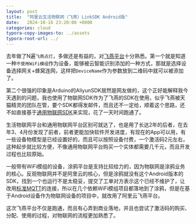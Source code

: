 ```yaml
---
layout: post
title:  "阿里云生活物联网（飞燕）LinkSDK Android版"
date:   2024-10-16 23:20:00 +0800
categories: cloud
typora-copy-images-to: ../assets
typora-root-url: ../
---
```


去年做了N遍`飞燕点灯`，多做还是有益的，对[飞燕平台][1]十分熟悉。第一个就是知道一种`不使用WiFi模组`作为设备，能够被云智能识别添加的一种方式，那就是选择设备选择网关+蜂窝连网，这样把`DeviceName`作为参数放到二维码中就可以被添加了。

第二个很强的印象是Arduino的AliyunSDK居然是网友做的，这个正好能解释我今天遇到的问题，我也使用了物联网SDK作为了飞燕的SDK在使用，似乎飞燕被天猫精灵的团队在管，要个SDK都得发邮件，而且还不一定给，顺着这个思路，还不如直接基于[通用物联网SDK][2]来实现，花了一天时间跑通了。

生活物联网平台和通用物联网平台区别可就达了，也是用了长达2年的后者，在去年3、4月份发现了前者，前者更能加快软件开发进度，有现在的App可以用，有一些设备物模型是已经设置好的，而且可以按照设备付费，一个激活码2元左右，这种起步就比较方便，不像通用物联网平台购买一个实体都需要几千元，而且开发过程也比较原始。

一般带有WiFi模组的设备，涂鸦平台是支持比较给力的，因为物联网是涂鸦业务的核心。反观物联网并不是阿里云的核心，但是涂鸦就没有这个Android版本的SDK，找到一个也运行不是太稳妥，提交了工单对方表示这个已经不维护了，让改用[标准MQTT][3]的连接，所以在几个依赖WiFi模组项目都落地到了涂鸦，但是在基于Android设备作为物联网设备的项目中，就改用了阿里云飞燕平台。

这次飞燕平台不仅是跑通，而且有心弄到商业落地，并且也尝试了激活码的购买、分配、使用的过程，对物联网的流程更加熟悉了。



[1]: https://help.aliyun.com/product/123207.html
[2]: https://help.aliyun.com/zh/iot/developer-reference/android-link-sdk/?spm=a2c4g.11186623.0.0.2877cf3bFtph4m
[3]: https://developer.tuya.com/cn/docs/iot/MQTT-protocol?id=Kb65nphxrj8f1

